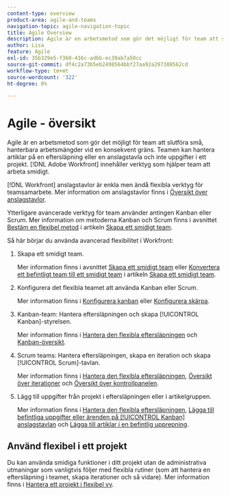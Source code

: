 ```yaml
---
content-type: overview
product-area: agile-and-teams
navigation-topic: agile-navigation-topic
title: Agile Overview
description: Agile är en arbetsmetod som gör det möjligt för team att slutföra små, hanterbara arbetsmängder vid en konsekvent gräns. Teamen kan hantera artiklar på en eftersläpning eller en anslagstavla och inte uppgifter i ett projekt. [!DNL Adobe Workfront] innehåller verktyg som hjälper team att arbeta smidigt.
author: Lisa
feature: Agile
exl-id: 35b329e5-f360-416c-adbb-ec39ab7a50cc
source-git-commit: df4c2a73b5eb2498564bbf27aa92a297388562cd
workflow-type: tm+mt
source-wordcount: '322'
ht-degree: 0%

---
```


# Agile - översikt

Agile är en arbetsmetod som gör det möjligt för team att slutföra små, hanterbara arbetsmängder vid en konsekvent gräns. Teamen kan hantera artiklar på en eftersläpning eller en anslagstavla och inte uppgifter i ett projekt. [!DNL Adobe Workfront] innehåller verktyg som hjälper team att arbeta smidigt.

[!DNL Workfront] anslagstavlor är enkla men ändå flexibla verktyg för teamsamarbete. Mer information om anslagstavlor finns i [Översikt över anslagstavlor](../agile/boards-overview.md).

Ytterligare avancerade verktyg för team använder antingen Kanban eller Scrum. Mer information om metoderna Kanban och Scrum finns i avsnittet [Bestäm en flexibel metod](../agile/get-started-with-agile-in-workfront/create-an-agile-team.md#deciding) i artikeln [Skapa ett smidigt team](../agile/get-started-with-agile-in-workfront/create-an-agile-team.md).

Så här börjar du använda avancerad flexibilitet i Workfront:

1. Skapa ett smidigt team.

   Mer information finns i avsnittet [Skapa ett smidigt team](../agile/get-started-with-agile-in-workfront/create-an-agile-team.md/#create-an-agile-team-1) eller [Konvertera ett befintligt team till ett smidigt team](../agile/get-started-with-agile-in-workfront/create-an-agile-team.md#converting-an-existing-team-into-an-agaile-team) i artikeln [Skapa ett smidigt team](../agile/get-started-with-agile-in-workfront/create-an-agile-team.md).

1. Konfigurera det flexibla teamet att använda Kanban eller Scrum.

   Mer information finns i [Konfigurera kanban](../agile/get-started-with-agile-in-workfront/configure-kanban.md) eller [Konfigurera skärpa](../agile/get-started-with-agile-in-workfront/configure-scrum.md).

1. Kanban-team: Hantera eftersläpningen och skapa [!UICONTROL Kanban]-styrelsen.

   Mer information finns i [Hantera den flexibla eftersläpningen](../agile/work-in-an-agile-environment/manage-the-agile-backlog.md) och [Kanban-översikt](../agile/use-kanban-in-an-agile-team/kanban-overview.md).

1. Scrum teams: Hantera eftersläpningen, skapa en iteration och skapa [!UICONTROL Scrum]-tavlan.

   Mer information finns i [Hantera den flexibla eftersläpningen](../agile/work-in-an-agile-environment/manage-the-agile-backlog.md), [Översikt över iterationer](../agile/use-scrum-in-an-agile-team/iterations/iterations-overview.md) och [Översikt över kontrollpanelen](../agile/use-scrum-in-an-agile-team/scrum-board/scrum-board-overview.md).

1. Lägg till uppgifter från projekt i eftersläpningen eller i artikelgruppen.

   Mer information finns i [Hantera den flexibla eftersläpningen](../agile/work-in-an-agile-environment/manage-the-agile-backlog.md), [Lägga till befintliga uppgifter eller ärenden på [!UICONTROL Kanban] anslagstavlan](../agile/use-kanban-in-an-agile-team/add-existing-tasks-or-issues-to-the-kanban-board.md) och [Lägga till artiklar i en befintlig upprepning](../agile/use-scrum-in-an-agile-team/iterations/add-stories-to-existing-iteration.md).

## Använd flexibel i ett projekt

Du kan använda smidiga funktioner i ditt projekt utan de administrativa utmaningar som vanligtvis följer med flexibla rutiner (som att hantera en eftersläpning i teamet, skapa iterationer och så vidare). Mer information finns i [Hantera ett projekt i flexibel vy](/help/quicksilver/manage-work/projects/manage-projects/manage-projects-in-agile-view.md).
